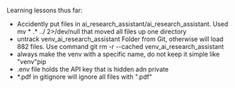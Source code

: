 Learning lessons thus far:

- Accidently put files in ai_research_assistant/ai_research_assistant. Used mv * .* ../ 2>/dev/null
that moved all files up one directory
- untrack venv_ai_research_assistant Folder from Git, otherwise will load 882 files. Use command git rm -r --cached venv_ai_research_assistant
- always make the venv with a specific name, do not keep it simple like "venv"pip
- .env file holds the API key that is hidden adn private
- *.pdf in gitignore will ignore all files with ".pdf"